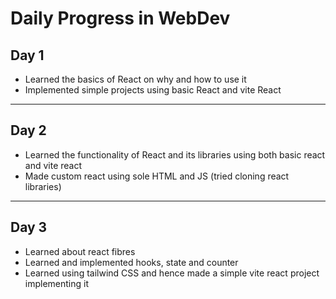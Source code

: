 # Daily Progress in WebDev

## Day 1
- Learned the basics of React on why and how to use it
- Implemented simple projects using basic React and vite React

---

## Day 2
- Learned the functionality of React and its libraries using both basic react and vite react
- Made custom react using sole HTML and JS (tried cloning react libraries)

---

## Day 3
- Learned about react fibres 
- Learned and implemented hooks, state and counter
- Learned using tailwind CSS and hence made a simple vite react project implementing it